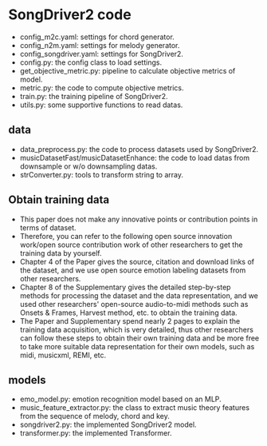 # SongDriver2 code

- config_m2c.yaml: settings for chord generator.
- config_n2m.yaml: settings for melody generator.
- config_songdriver.yaml: settings for SongDriver2.
- config.py: the config class to load settings.
- get_objective_metric.py: pipeline to calculate objective metrics of model.
- metric.py: the code to compute objective metrics.
- train.py: the training pipeline of SongDriver2.
- utils.py: some supportive functions to read datas.

## data
- data_preprocess.py: the code to process datasets used by SongDriver2.
- musicDatasetFast/musicDatasetEnhance: the code to load datas from downsample or w/o downsampling datas.
- strConverter.py: tools to transform string to array.

## Obtain training data
- This paper does not make any innovative points or contribution points in terms of dataset.
- Therefore, you can refer to the following open source innovation work/open source contribution work of other researchers to get the training data by yourself.
- Chapter 4 of the Paper gives the source, citation and download links of the dataset, and we use open source emotion labeling datasets from other researchers.
- Chapter 8 of the Supplementary gives the detailed step-by-step methods for processing the dataset and the data representation, and we used other researchers' open-source audio-to-midi methods such as Onsets & Frames, Harvest method, etc. to obtain the training data.
- The Paper and Supplementary spend nearly 2 pages to explain the training data acquisition, which is very detailed, thus other researchers can follow these steps to obtain their own training data and be more free to take more suitable data representation for their own models, such as midi, musicxml, REMI, etc.

## models
- emo_model.py: emotion recognition model based on an MLP.
- music_feature_extractor.py: the class to extract music theory features from the sequence of melody, chord and key.
- songdriver2.py: the implemented SongDriver2 model.
- transformer.py: the implemented Transformer.

